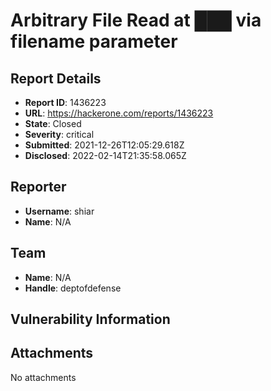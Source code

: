 # Arbitrary File Read at ███ via filename parameter

## Report Details
- **Report ID**: 1436223
- **URL**: https://hackerone.com/reports/1436223
- **State**: Closed
- **Severity**: critical
- **Submitted**: 2021-12-26T12:05:29.618Z
- **Disclosed**: 2022-02-14T21:35:58.065Z

## Reporter
- **Username**: shiar
- **Name**: N/A

## Team
- **Name**: N/A
- **Handle**: deptofdefense

## Vulnerability Information


## Attachments
No attachments
